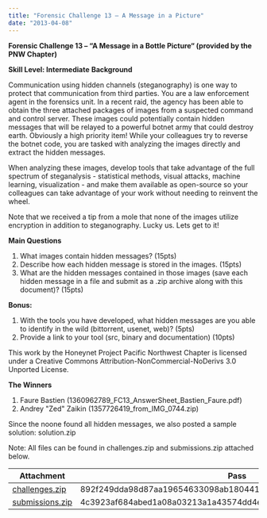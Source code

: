 ```yaml
---
title: "Forensic Challenge 13 – A Message in a Picture"
date: "2013-04-08"
---
```


**Forensic Challenge 13 – “A Message in a Bottle Picture“ (provided by the PNW Chapter)**

**Skill Level: Intermediate** **Background**

Communication using hidden channels (steganography) is one way to protect that communication from third parties. You are a law enforcement agent in the forensics unit. In a recent raid, the agency has been able to obtain the three attached packages of images from a suspected command and control server. These images could potentially contain hidden messages that will be relayed to a powerful botnet army that could destroy earth. Obviously a high priority item! While your colleagues try to reverse the botnet code, you are tasked with analyzing the images directly and extract the hidden messages.

When analyzing these images, develop tools that take advantage of the full spectrum of steganalysis - statistical methods, visual attacks, machine learning, visualization - and make them available as open-source so your colleagues can take advantage of your work without needing to reinvent the wheel.

Note that we received a tip from a mole that none of the images utilize encryption in addition to steganography. Lucky us. Lets get to it!

**Main Questions** 

1. What images contain hidden messages? (15pts)
2. Describe how each hidden message is stored in the images. (15pts)
3. What are the hidden messages contained in those images (save each hidden message in a file and submit as a .zip archive along with this document)? (15pts) 

**Bonus:** 

1. With the tools you have developed, what hidden messages are you able to identify in the wild (bittorrent, usenet, web)? (5pts)
2. Provide a link to your tool (src, binary and documentation) (10pts) 

This work by the Honeynet Project Pacific Northwest Chapter is licensed under a Creative Commons Attribution-NonCommercial-NoDerivs 3.0 Unported License. 

**The Winners** 

1. Faure Bastien (1360962789\_FC13\_AnswerSheet\_Bastien\_Faure.pdf)
2. Andrey "Zed" Zaikin (1357726419\_from\_IMG\_0744.zip)

Since the noone found all hidden messages, we also posted a sample solution: solution.zip

Note: All files can be found in challenges.zip and submissions.zip attached below.

| Attachment | Pass | Sha1sum |
| --- | --- | --- |
| [challenges.zip](https://github.com/honeynet/forensic_challenges/blob/master/zip_files/challenges/fc13.zip?raw=true) | 892f249dda98d87aa19654633098ab18044152507c9cdb49f1a783efb98ddccd | 9cef5ddaea8568d4d47dc61ebc6e23ceac40dca7 |
| [submissions.zip](https://github.com/honeynet/forensic_challenges/blob/master/zip_files/submissions/fc13.zip?raw=true) | 4c3923af684abed1a08a03213a1a43574dd4e957acafec528ed4cf68c295cc9a | b75825e3841546c154e61ab5d4c0cc0489847ae0 |
